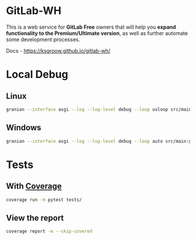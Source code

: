 # GitLab-WH
This is a web service for **GitLab Free** owners that will help you **expand functionality to the Premium/Ultimate version**, as well as further automate some development processes.

Docs - https://ksqroow.github.io/gitlab-wh/

# Local Debug
## Linux
```bash
granian --interface asgi --log --log-level debug --loop uvloop src/main:gitlab_wh
```

## Windows
```bash
granian --interface asgi --log --log-level debug --loop auto src/main:gitlab_wh
```

# Tests
## With [Coverage](https://coverage.readthedocs.io/en/7.3.2/index.html)
```bash
coverage run -m pytest tests/
```

## View the report
```bash
coverage report -m --skip-covered
```

